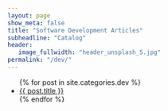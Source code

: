 ```yaml
---
layout: page
show_meta: false
title: "Software Development Articles"
subheadline: "Catalog"
header:
   image_fullwidth: "header_unsplash_5.jpg"
permalink: "/dev/"
---
```

<ul>
    {% for post in site.categories.dev %}
    <li><a href="{{ site.url }}{{ site.baseurl }}{{ post.url }}">{{ post.title }}</a></li>
    {% endfor %}
</ul>
